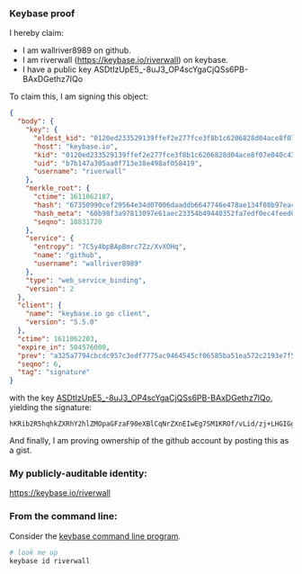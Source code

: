 ### Keybase proof

I hereby claim:

  * I am wallriver8989 on github.
  * I am riverwall (https://keybase.io/riverwall) on keybase.
  * I have a public key ASDtIzUpE5_-8uJ3_OP4scYgaCjQSs6PB-BAxDGethz7IQo

To claim this, I am signing this object:

```json
{
  "body": {
    "key": {
      "eldest_kid": "0120ed233529139ffef2e277fce3f8b1c6206828d04ace8f07e040c4319eb61cfb210a",
      "host": "keybase.io",
      "kid": "0120ed233529139ffef2e277fce3f8b1c6206828d04ace8f07e040c4319eb61cfb210a",
      "uid": "b7b147a305aa0f713e38e498af058419",
      "username": "riverwall"
    },
    "merkle_root": {
      "ctime": 1611062187,
      "hash": "67350990cef29564e34d07006daaddb6647746e478ae134f08b97eacb7904add1a2434c57e828509689292f1dfafd1dd792740ef3af2f3ed5cd90392a0ec30ed",
      "hash_meta": "60b98f3a97813097e61aec23354b49440352fa7edf0ec4feed03ccebde630f4f",
      "seqno": 18831720
    },
    "service": {
      "entropy": "7C5y4bpBApBmrc7Zz/XvXOHq",
      "name": "github",
      "username": "wallriver8989"
    },
    "type": "web_service_binding",
    "version": 2
  },
  "client": {
    "name": "keybase.io go client",
    "version": "5.5.0"
  },
  "ctime": 1611062203,
  "expire_in": 504576000,
  "prev": "a325a7794cbcdc957c3edf7775ac9464545cf06585ba51ea572c2193e7f57b64",
  "seqno": 6,
  "tag": "signature"
}
```

with the key [ASDtIzUpE5_-8uJ3_OP4scYgaCjQSs6PB-BAxDGethz7IQo](https://keybase.io/riverwall), yielding the signature:

```
hKRib2R5hqhkZXRhY2hlZMOpaGFzaF90eXBlCqNrZXnEIwEg7SM1KROf/vLid/zj+LHGIGgo0ErOjwfgQMQxnrYc+yEKp3BheWxvYWTESpcCBsQgoyWneUy83JV8Pt93dayUZFRc8GWFulHqVywhk+f1e2TEIK58ka+gDrlHolqCyzxxnf7TAM3zBzSj8ATGwGydfahfAgHCo3NpZ8RAzyoZpkE8Aj3RvTsyTlvp/fdMSw18ocXhvrDnLuAMA/eDt4dG8+AyRSYLgt/E/RePZi/BEWP8UN8tpBHG0O4wD6hzaWdfdHlwZSCkaGFzaIKkdHlwZQildmFsdWXEIJPjDuijD2aoyuCH2u76IwFRnfqnYBsMpXFJBmo/xNlJo3RhZ80CAqd2ZXJzaW9uAQ==

```

And finally, I am proving ownership of the github account by posting this as a gist.

### My publicly-auditable identity:

https://keybase.io/riverwall

### From the command line:

Consider the [keybase command line program](https://keybase.io/download).

```bash
# look me up
keybase id riverwall
```
